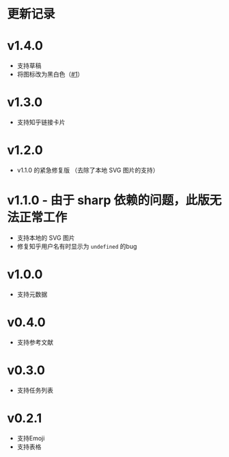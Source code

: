 # 更新记录

# v1.4.0
- 支持草稿
- 将图标改为黑白色（[#1](https://github.com/jks-liu/WPL-s/issues/1)）

# v1.3.0
- 支持知乎链接卡片

# v1.2.0
- v1.1.0 的紧急修复版 （去除了本地 SVG 图片的支持）

# v1.1.0 - 由于 sharp 依赖的问题，此版无法正常工作
- 支持本地的 SVG 图片
- 修复知乎用户名有时显示为 `undefined` 的bug

# v1.0.0
- 支持元数据

# v0.4.0
- 支持参考文献

# v0.3.0
- 支持任务列表

# v0.2.1
- 支持Emoji
- 支持表格
